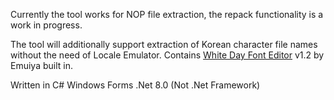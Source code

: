Currently the tool works for NOP file extraction, the repack functionality is a work in progress.

The tool will additionally support extraction of Korean character file names without the need of Locale Emulator.
Contains [White Day Font Editor](https://github.com/emuyia/wd-fonteditor) v1.2 by Emuiya built in.

Written in C# Windows Forms .Net 8.0 (Not .Net Framework)
